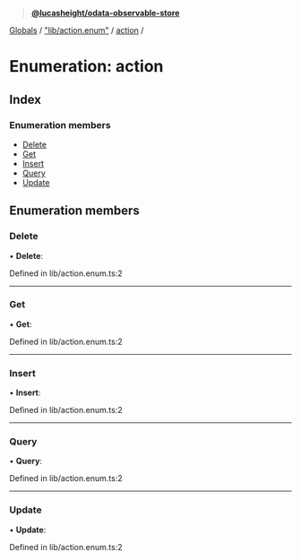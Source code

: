 > **[@lucasheight/odata-observable-store](../README.md)**

[Globals](../globals.md) / ["lib/action.enum"](../modules/_lib_action_enum_.md) / [action](_lib_action_enum_.action.md) /

# Enumeration: action

## Index

### Enumeration members

* [Delete](_lib_action_enum_.action.md#delete)
* [Get](_lib_action_enum_.action.md#get)
* [Insert](_lib_action_enum_.action.md#insert)
* [Query](_lib_action_enum_.action.md#query)
* [Update](_lib_action_enum_.action.md#update)

## Enumeration members

###  Delete

• **Delete**:

Defined in lib/action.enum.ts:2

___

###  Get

• **Get**:

Defined in lib/action.enum.ts:2

___

###  Insert

• **Insert**:

Defined in lib/action.enum.ts:2

___

###  Query

• **Query**:

Defined in lib/action.enum.ts:2

___

###  Update

• **Update**:

Defined in lib/action.enum.ts:2